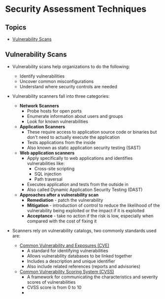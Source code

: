# Security Assessment Techniques

## Topics

  - [Vulnerability Scans](#vulnerability-scans)

## Vulnerability Scans

- Vulnerability scans help organizations to do the following:
  - Identify vulnerabilities
  - Uncover common misconfigurations
  - Understand where security controls are needed
  
- Vulnerability scanners fall into three categories:
  - **Network Scanners**
    - Probe hosts for open ports
    - Enumerate information about users and groups
    - Look for known vulnerabilities
  - **Application Scanners**
    - These require access to application source code or binaries but don't need to actually execute the application
    - Tests applications from the inside
    - Also known as static application security testing (SAST)
  - **Web application scanners**
    - Apply specifically to web applications and identifies vulnerabilities like:
      - Cross-site scripting
      - SQL injection
      - Path traversal
    - Executes application and tests from the outside in
    - Also called Dynamic Application Security Testing (DAST)
  - **Approaches after a vulnerability scan**
    - **Remediation** - patch the vulnerability
    - **Mitigation** - introduction of control to reduce the likelihood of the vulnerability being exploited or the impact if it is exploited
    - **Acceptance** - take no action if the risk is low, especially when compared with the cost of fixing it

- Scanners rely on vulnerability catalogs, two commonly standards used are:
    - [Common Vulnerability and Exposures (CVE)](https://cve.mitre.org/)
      - A standard for identifying vulnerabilities
      - Allows vulnerability databases to be linked together
      - Includes a description and unique identifier
      - Also include related references (reports and advisories)
    - [Common Vulnerability Scoring System (CVSS)](https://nvd.nist.gov/vuln-metrics/cvss)
      - A framework for communicating the characteristics and severity scores of vulnerabilities
      - CVSS score is from 0 to 10
      - 
